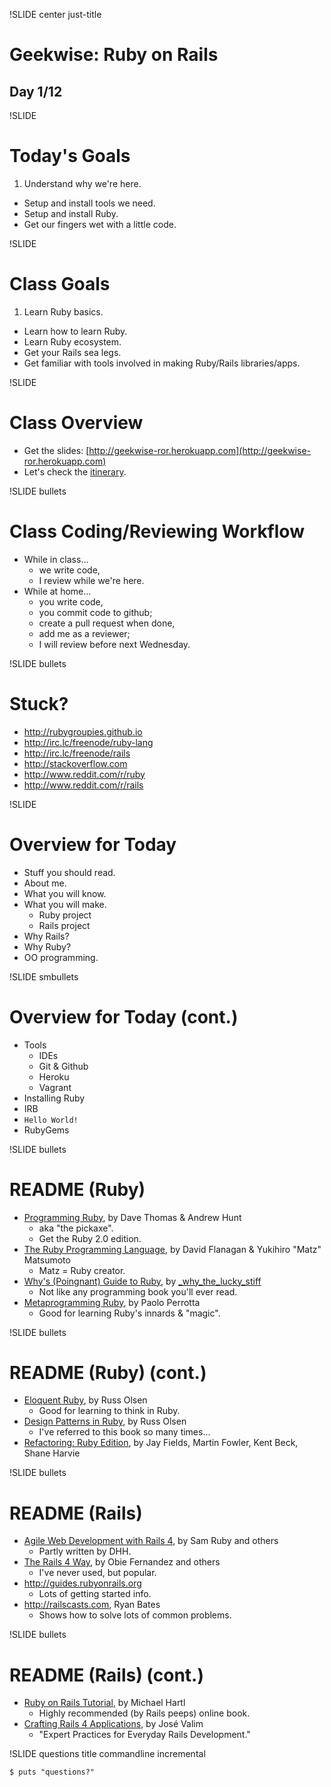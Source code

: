 !SLIDE center just-title
# Geekwise: Ruby on Rails

## Day 1/12

!SLIDE
# Today's Goals

1. Understand why we're here.
+ Setup and install tools we need.
+ Setup and install Ruby.
+ Get our fingers wet with a little code.

!SLIDE
# Class Goals

1. Learn Ruby basics.
+ Learn how to learn Ruby.
+ Learn Ruby ecosystem.
+ Get your Rails sea legs.
+ Get familiar with tools involved in making Ruby/Rails libraries/apps.

!SLIDE
# Class Overview

* Get the slides: [http://geekwise-ror.herokuapp.com](http://geekwise-ror.herokuapp.com)
* Let's check the [itinerary](http://geekwise-ror.herokuapp.com/d0).

!SLIDE bullets
# Class Coding/Reviewing Workflow

* While in class...
    * we write code,
    * I review while we're here.
* While at home...
    * you write code,
    * you commit code to github;
    * create a pull request when done,
    * add me as a reviewer;
    * I will review before next Wednesday.

!SLIDE bullets
# Stuck?

* http://rubygroupies.github.io
* http://irc.lc/freenode/ruby-lang
* http://irc.lc/freenode/rails
* http://stackoverflow.com
* http://www.reddit.com/r/ruby
* http://www.reddit.com/r/rails


!SLIDE
# Overview for Today

* Stuff you should read.
* About me.
* What you will know.
* What you will make.
    * Ruby project
    * Rails project
* Why Rails?
* Why Ruby?
* OO programming.

!SLIDE smbullets
# Overview for Today (cont.)

* Tools
    * IDEs
    * Git & Github
    * Heroku
    * Vagrant
* Installing Ruby
* IRB
* `Hello World!`
* RubyGems


!SLIDE bullets
# README (Ruby)

* [Programming Ruby](http://pragprog.com/book/ruby4/programming-ruby-1-9-2-0),
  by Dave Thomas & Andrew Hunt
    * aka "the pickaxe".
    * Get the Ruby 2.0 edition.
* [The Ruby Programming Language](http://www.amazon.com/The-Ruby-Programming-Language-ebook/dp/B0026OR3JO/ref=sr_1_1?s=books&ie=UTF8&qid=1374625977&sr=1-1&keywords=the+ruby+programming+language),
  by David Flanagan & Yukihiro "Matz" Matsumoto
    * Matz = Ruby creator.
* [Why's (Poingnant) Guide to Ruby](http://mislav.uniqpath.com/poignant-guide/),
  by [\_why_the_lucky_stiff](http://en.wikipedia.org/wiki/Why_the_lucky_stiff)
    * Not like any programming book you'll ever read.
* [Metaprogramming Ruby](http://pragprog.com/book/ppmetr/metaprogramming-ruby),
  by Paolo Perrotta
    * Good for learning Ruby's innards & "magic".

!SLIDE bullets
# README (Ruby) (cont.)

* [Eloquent Ruby](http://www.amazon.com/Eloquent-Addison-Wesley-Professional-Series-ebook/dp/B004MMEJ36/ref=pd_sim_b_1),
  by Russ Olsen
    * Good for learning to think in Ruby.
* [Design Patterns in Ruby](http://www.amazon.com/Design-Patterns-Addison-Wesley-Professional-ebook/dp/B0010SEN1S/ref=sr_1_1?s=books&ie=UTF8&qid=1374626499&sr=1-1&keywords=design+patterns+in+ruby),
  by Russ Olsen
    * I've referred to this book so many times...
* [Refactoring: Ruby Edition](http://www.amazon.com/Refactoring-Ruby-Addison-Wesley-Professional-ebook/dp/B002TIOYWG/ref=sr_1_2?s=books&ie=UTF8&qid=1374626548&sr=1-2&keywords=refactoring+in+ruby),
  by Jay Fields, Martin Fowler, Kent Beck, Shane Harvie


!SLIDE bullets
# README (Rails)

* [Agile Web Development with Rails 4](http://pragprog.com/book/rails4/agile-web-development-with-rails-4),
  by Sam Ruby and others
    * Partly written by DHH.
* [The Rails 4 Way](https://leanpub.com/tr4w), by Obie Fernandez and others
    * I've never used, but popular.
* http://guides.rubyonrails.org
    * Lots of getting started info.
* http://railscasts.com, Ryan Bates
    * Shows how to solve lots of common problems.

!SLIDE bullets
# README (Rails) (cont.)

* [Ruby on Rails Tutorial](http://ruby.railstutorial.org/ruby-on-rails-tutorial-book),
  by Michael Hartl
    * Highly recommended (by Rails peeps) online book.
* [Crafting Rails 4 Applications](http://pragprog.com/book/jvrails2/crafting-rails-4-applications),
  by José Valim
    * "Expert Practices for Everyday Rails Development."


!SLIDE questions title commandline incremental

```
$ puts "questions?"
```
